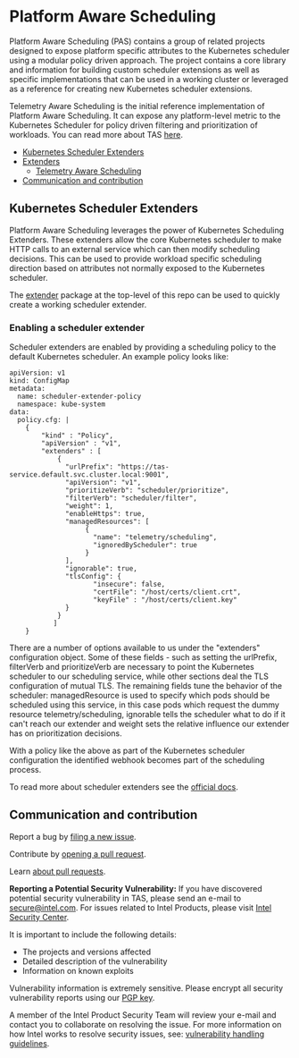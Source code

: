 # Platform Aware Scheduling
Platform Aware Scheduling (PAS) contains a group of related projects designed to expose platform specific attributes to the Kubernetes scheduler using a modular policy driven approach. The project contains a core library and information for building custom scheduler extensions as well as specific  implementations that can be used in a working cluster or leveraged as a reference for creating new Kubernetes scheduler extensions.

Telemetry Aware Scheduling is the initial reference implementation of Platform Aware Scheduling. It can expose any platform-level metric to the Kubernetes Scheduler for policy driven filtering and prioritization of workloads. You can read more about TAS [here](/telemetry-aware-scheduling). 


* [Kubernetes Scheduler Extenders](#kubernetes-scheduler-extenders)
* [Extenders](#plugins)
    * [Telemetry Aware Scheduling](/telemetry-aware-scheduling)
* [Communication and contribution](#communication-and-contribution)

## Kubernetes Scheduler Extenders

Platform Aware Scheduling leverages the power of Kubernetes Scheduling Extenders. These extenders allow the core Kubernetes scheduler to make HTTP calls to an external service which can then modify scheduling decisions. This can be used to provide workload specific scheduling direction based on attributes not normally exposed to the Kubernetes scheduler.

The [extender](/extender) package at the top-level of this repo can be used to quickly create a working scheduler extender. 

### Enabling a scheduler extender

Scheduler extenders are enabled by providing a scheduling policy to the default Kubernetes scheduler. An example policy looks like: 

````
apiVersion: v1
kind: ConfigMap
metadata:
  name: scheduler-extender-policy
  namespace: kube-system
data:
  policy.cfg: |
    {
        "kind" : "Policy",
        "apiVersion" : "v1",
        "extenders" : [
            {
              "urlPrefix": "https://tas-service.default.svc.cluster.local:9001",             
              "apiVersion": "v1",
              "prioritizeVerb": "scheduler/prioritize",
              "filterVerb": "scheduler/filter",
              "weight": 1,
              "enableHttps": true,
              "managedResources": [
                   {
                     "name": "telemetry/scheduling",
                     "ignoredByScheduler": true
                   }
              ],
              "ignorable": true,
              "tlsConfig": {
                     "insecure": false,
                     "certFile": "/host/certs/client.crt",
                     "keyFile" : "/host/certs/client.key"
              }
            }
           ]
    }

````

There are a number of options available to us under the "extenders" configuration object. Some of these fields - such as setting the urlPrefix, filterVerb and prioritizeVerb are necessary to point the Kubernetes scheduler to our scheduling service, while other sections deal the TLS configuration of mutual TLS. The remaining fields tune the behavior of the scheduler: managedResource is used to specify which pods should be scheduled using this service, in this case pods which request the dummy resource telemetry/scheduling, ignorable tells the scheduler what to do if it can't reach our extender and weight sets the relative influence our extender has on prioritization decisions. 

With a policy like the above as part of the Kubernetes scheduler configuration the identified webhook becomes part of the scheduling process.

To read more about scheduler extenders see the [official docs](https://github.com/kubernetes/community/blob/master/contributors/design-proposals/scheduling/scheduler_extender.md).

## Communication and contribution

Report a bug by [filing a new issue](https://github.com/intel/telemetry-aware-scheduling/issues).

Contribute by [opening a pull request](https://github.com/intel/telemetry-aware-scheduling/pulls).

Learn [about pull requests](https://help.github.com/articles/using-pull-requests/).

**Reporting a Potential Security Vulnerability:** If you have discovered potential security vulnerability in TAS, please send an e-mail to secure@intel.com. For issues related to Intel Products, please visit [Intel Security Center](https://security-center.intel.com).

It is important to include the following details:

- The projects and versions affected
- Detailed description of the vulnerability
- Information on known exploits

Vulnerability information is extremely sensitive. Please encrypt all security vulnerability reports using our [PGP key](https://www.intel.com/content/www/us/en/security-center/pgp-public-key.html).

A member of the Intel Product Security Team will review your e-mail and contact you to collaborate on resolving the issue. For more information on how Intel works to resolve security issues, see: [vulnerability handling guidelines](https://www.intel.com/content/www/us/en/security-center/vulnerability-handling-guidelines.html).

